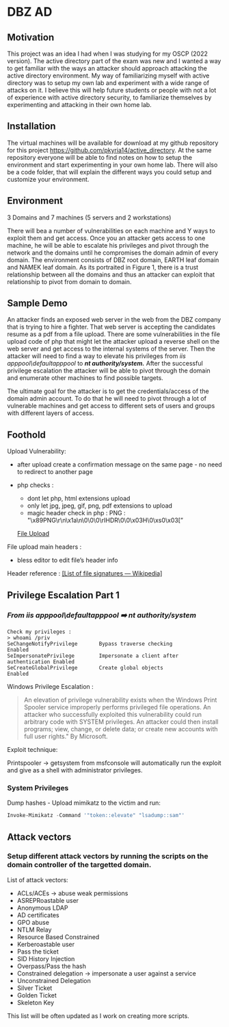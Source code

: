 # DBZ AD
## Motivation

This project was an idea I had when I was studying for my OSCP (2022 version). The active directory part of the exam was new and I wanted a way to get familiar with the ways an attacker should approach attacking the active directory environment. My way of familiarizing myself with active directory was to setup my own lab and experiment with a wide range of attacks on it. I believe this will help future students or people with not a lot of experience with active directory security, to familiarize themselves by experimenting and attacking in their own home lab.

## Installation

The virtual machines will be available for download at my github repository for this project           https://github.com/pkyria14/active_directory. At the same repository everyone will be able to find notes on how to setup the environment and start experimenting in your own home lab. There will also be a code folder, that will explain the different ways you could setup and customize your environment.

## Environment

3 Domains and 7 machines (5 servers and 2 workstations)

There will bea a number of vulnerabilities on each machine and Y ways to exploit them and get access. Once you an attacker gets access to one machine, he will be able to escalate his privileges and pivot through the network and the domains until he compromises the domain admin of every domain. The environment consists of DBZ root domain, EARTH leaf domain and NAMEK leaf domain. As its portraited in Figure 1, there is a trust relationship between all the domains and thus an attacker can exploit that relationship to pivot from domain to domain.

## Sample Demo

An attacker finds an exposed web server in the web from the DBZ company that is trying to hire a fighter. That web server is accepting the candidates resume as a pdf from a file upload. There are some vulnerabilities in the file upload code of php that might let the attacker upload a reverse shell on the web server and get access to the internal systems of the server. Then the attacker will need to find a way to elevate his privileges from *iis apppool\defaultapppool* to ***nt authority/system.*** After the successful privilege escalation the attacker will be able to pivot through the domain and enumerate other machines to find possible targets. 

The ultimate goal for the attacker is to get the credentials/access of the domain admin account. To do that he will need to pivot through a lot of vulnerable machines and get access to different sets of users and groups with different layers of access.

## Foothold
Upload Vulnerability:

- after upload create a confirmation message on the same page - no need to redirect to another page
- php checks :
    - dont let php, html extensions upload
    - only let jpg, jpeg, gif, png, pdf extensions to upload
    - magic header check in php : PNG : "\x89PNG\r\n\x1a\n\0\0\0\rIHDR\0\0\x03H\0\xs0\x03[”
    
    [File Upload](https://book.hacktricks.xyz/pentesting-web/file-upload#magic-header-bytes)
    

File upload main headers :

- bless editor to edit file’s header info

Header reference : [[List of file signatures — Wikipedia]](https://en.wikipedia.org/wiki/List_of_file_signatures)

## Privilege Escalation Part 1
### *From iis apppool\defaultapppool ➡️ nt authority/system*

```
Check my privileges :
> whoami /priv
SeChangeNotifyPrivilege       Bypass traverse checking                  Enabled 
SeImpersonatePrivilege        Impersonate a client after authentication Enabled 
SeCreateGlobalPrivilege       Create global objects                     Enabled
```

Windows Privilege Escalation :

> An elevation of privilege vulnerability exists when the Windows Print Spooler service improperly performs privileged file operations. An attacker who successfully exploited this vulnerability could run arbitrary code with SYSTEM privileges. An attacker could then install programs; view, change, or delete data; or create new accounts with full user rights." By Microsoft.
> 

Exploit technique:

Printspooler → getsystem from msfconsole will automatically run the exploit and give as a shell with administrator privileges.

### System Privileges

Dump hashes - Upload mimikatz to the victim and run:

```powershell
Invoke-Mimikatz -Command '"token::elevate" "lsadump::sam"'
```

## Attack vectors
### Setup different attack vectors by running the scripts on the domain controller of the targetted domain.

List of attack vectors:

- ACLs/ACEs -> abuse weak permissions
- ASREPRoastable user
- Anonymous LDAP
- AD certificates
- GPO abuse
- NTLM Relay
- Resource Based Constrained
- Kerberoastable user
- Pass the ticket
- SID History Injection
- Overpass/Pass the hash
- Constrained delegation -> impersonate a user against a service
- Unconstrained Delegation
- Silver Ticket
- Golden Ticket
- Skeleton Key

This list will be often updated as I work on creating more scripts.
